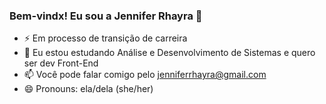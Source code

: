 ### Bem-vindx! Eu sou a Jennifer Rhayra 🌵
- ⚡ Em processo de transição de carreira
- 🌱 Eu estou estudando Análise e Desenvolvimento de Sistemas e quero ser dev Front-End
- 📫 Você pode falar comigo pelo jenniferrhayra@gmail.com
- 😄 Pronouns: ela/dela (she/her)

<!--
<div>
  <a href="https://github.com/JenniRhayra">
  <img height="180em" src="https://github-readme-stats.vercel.app/api?username=JenniRhayra&show_icons=true&theme=dracula&include_all_commits=true&count_private=true"/>
  <img height="180em" src="https://github-readme-stats.vercel.app/api/top-langs/?username=JenniRhayra&layout=compact&langs_count=7&theme=dracula"/>
</div>

<div> 
  <a href = "mailto:jenniferrhayra@gmail.com"><img src="https://img.shields.io/badge/Gmail-D14836?style=for-the-badge&logo=gmail&logoColor=white" target="_blank"></a>
  <a href="https://www.linkedin.com/in/jennifer-rhayra-campos-73016311b" target="_blank"><img src="https://img.shields.io/badge/-LinkedIn-%230077B5?style=for-the-badge&logo=linkedin&logoColor=white" target="_blank"></a> 
 
</div>
-->
